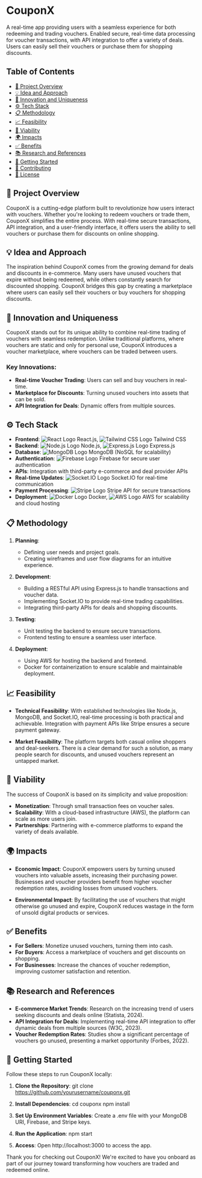 # CouponX
A real-time app providing users with a seamless experience for both redeeming and trading vouchers. Enabled secure, real-time data processing for voucher transactions, with API integration to offer a variety of deals. Users can easily sell their vouchers or purchase them for shopping discounts.

## Table of Contents
- [🚀 Project Overview](#-project-overview)
- [💡 Idea and Approach](#idea-and-approach)
- [🌟 Innovation and Uniqueness](#innovation-and-uniqueness)
- [⚙️ Tech Stack](#tech-stack)
- [📋 Methodology](#methodology)
- [📈 Feasibility](#feasibility)
- [💼 Viability](#viability)
- [🌍 Impacts](#impacts)
- [✅ Benefits](#benefits)
- [📚 Research and References](#research-and-references)
- [🚀 Getting Started](#getting-started)
- [🤝 Contributing](#contributing)
- [📜 License](#license)

## 🚀 Project Overview
CouponX is a cutting-edge platform built to revolutionize how users interact with vouchers. Whether you're looking to redeem vouchers or trade them, CouponX simplifies the entire process. With real-time secure transactions, API integration, and a user-friendly interface, it offers users the ability to sell vouchers or purchase them for discounts on online shopping.

## 💡 Idea and Approach
The inspiration behind CouponX comes from the growing demand for deals and discounts in e-commerce. Many users have unused vouchers that expire without being redeemed, while others constantly search for discounted shopping. CouponX bridges this gap by creating a marketplace where users can easily sell their vouchers or buy vouchers for shopping discounts.

## 🌟 Innovation and Uniqueness
CouponX stands out for its unique ability to combine real-time trading of vouchers with seamless redemption. Unlike traditional platforms, where vouchers are static and only for personal use, CouponX introduces a voucher marketplace, where vouchers can be traded between users.

### Key Innovations:
- **Real-time Voucher Trading**: Users can sell and buy vouchers in real-time.
- **Marketplace for Discounts**: Turning unused vouchers into assets that can be sold.
- **API Integration for Deals**: Dynamic offers from multiple sources.

## ⚙️ Tech Stack
- **Frontend**: ![React Logo](https://upload.wikimedia.org/wikipedia/commons/a/a7/React-icon.svg) React.js, ![Tailwind CSS Logo](https://tailwindcss.com/_next/static/media/tailwindcss-logo.16c65e3b.svg) Tailwind CSS
- **Backend**: ![Node.js Logo](https://nodejs.org/static/images/logos/nodejs-new-logo.svg) Node.js, ![Express.js Logo](https://expressjs.com/images/expressjs.png) Express.js
- **Database**: ![MongoDB Logo](https://www.mongodb.com/assets/images/global/mdb/favicon.ico) MongoDB (NoSQL for scalability)
- **Authentication**: ![Firebase Logo](https://firebase.google.com/downloads/brand-guidelines/PNG/logo-vertical.png) Firebase for secure user authentication
- **APIs**: Integration with third-party e-commerce and deal provider APIs
- **Real-time Updates**: ![Socket.IO Logo](https://socket.io/images/socketio-logo.svg) Socket.IO for real-time communication
- **Payment Processing**: ![Stripe Logo](https://stripe.com/img/favicon.png) Stripe API for secure transactions
- **Deployment**: ![Docker Logo](https://www.docker.com/wp-content/uploads/2022/03/Moby-logo.png) Docker, ![AWS Logo](https://d2908q8i9q6qt8.cloudfront.net/1bc10ec42b9c4d59378cf0da1504ee68ff67b804/2020/07/24/AWS-Logo-2016.png) AWS for scalability and cloud hosting

## 📋 Methodology
1. **Planning**:
   - Defining user needs and project goals.
   - Creating wireframes and user flow diagrams for an intuitive experience.
  
2. **Development**:
   - Building a RESTful API using Express.js to handle transactions and voucher data.
   - Implementing Socket.IO to provide real-time trading capabilities.
   - Integrating third-party APIs for deals and shopping discounts.

3. **Testing**:
   - Unit testing the backend to ensure secure transactions.
   - Frontend testing to ensure a seamless user interface.

4. **Deployment**:
   - Using AWS for hosting the backend and frontend.
   - Docker for containerization to ensure scalable and maintainable deployment.

## 📈 Feasibility
- **Technical Feasibility**:
  With established technologies like Node.js, MongoDB, and Socket.IO, real-time processing is both practical and achievable. Integration with payment APIs like Stripe ensures a secure payment gateway.

- **Market Feasibility**:
  The platform targets both casual online shoppers and deal-seekers. There is a clear demand for such a solution, as many people search for discounts, and unused vouchers represent an untapped market.

## 💼 Viability
The success of CouponX is based on its simplicity and value proposition:
- **Monetization**: Through small transaction fees on voucher sales.
- **Scalability**: With a cloud-based infrastructure (AWS), the platform can scale as more users join.
- **Partnerships**: Partnering with e-commerce platforms to expand the variety of deals available.

## 🌍 Impacts
- **Economic Impact**:
  CouponX empowers users by turning unused vouchers into valuable assets, increasing their purchasing power. Businesses and voucher providers benefit from higher voucher redemption rates, avoiding losses from unused vouchers.

- **Environmental Impact**:
  By facilitating the use of vouchers that might otherwise go unused and expire, CouponX reduces wastage in the form of unsold digital products or services.

## ✅ Benefits
- **For Sellers**: Monetize unused vouchers, turning them into cash.
- **For Buyers**: Access a marketplace of vouchers and get discounts on shopping.
- **For Businesses**: Increase the chances of voucher redemption, improving customer satisfaction and retention.

## 📚 Research and References
- **E-commerce Market Trends**: Research on the increasing trend of users seeking discounts and deals online (Statista, 2024).
- **API Integration for Deals**: Implementing real-time API integration to offer dynamic deals from multiple sources (W3C, 2023).
- **Voucher Redemption Rates**: Studies show a significant percentage of vouchers go unused, presenting a market opportunity (Forbes, 2022).

## 🚀 Getting Started
Follow these steps to run CouponX locally:

1. **Clone the Repository**:
   git clone https://github.com/yourusername/couponx.git

2. **Install Dependencies**:
   cd couponx
   npm install
   
3. **Set Up Environment Variables**:
   Create a .env file with your MongoDB URI, Firebase, and Stripe keys.
   
4. **Run the Application**:
    npm start
   
5.  **Access**:
    Open http://localhost:3000 to access the app.

Thank you for checking out CouponX! We're excited to have you onboard as part of our journey toward transforming how vouchers are traded and redeemed online.
